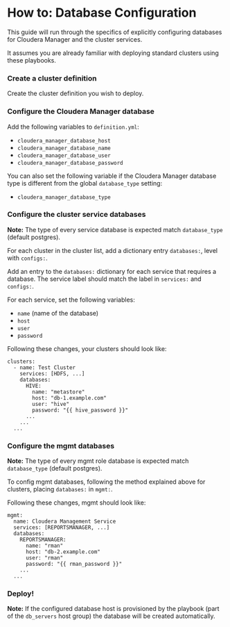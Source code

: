# How to: Database Configuration

This guide will run through the specifics of explicitly configuring databases for Cloudera Manager and the cluster services.

It assumes you are already familiar with deploying standard clusters using these playbooks.

### Create a cluster definition

Create the cluster definition you wish to deploy.

### Configure the Cloudera Manager database

Add the following variables to `definition.yml`:

- `cloudera_manager_database_host`
- `cloudera_manager_database_name`
- `cloudera_manager_database_user`
- `cloudera_manager_database_password`

You can also set the following variable if the Cloudera Manager database type is different from the global `database_type` setting:

- `cloudera_manager_database_type`

### Configure the cluster service databases

**Note:** The type of every service database is expected match `database_type` (default postgres).

For each cluster in the cluster list, add a dictionary entry `databases:`, level with `configs:`.

Add an entry to the `databases:` dictionary for each service that requires a database. The service label should match the label in `services:` and `configs:`.

For each service, set the following variables:

- `name` (name of the database)
- `host`
- `user`
- `password`

Following these changes, your clusters should look like:

```
clusters:
  - name: Test Cluster
    services: [HDFS, ...]
    databases:
      HIVE:
        name: "metastore"
        host: "db-1.example.com"
        user: "hive"
        password: "{{ hive_password }}"
      ...
    ...
  ...
```

### Configure the mgmt databases

**Note:** The type of every mgmt role database is expected match `database_type` (default postgres).

To config mgmt databases, following the method explained above for clusters, placing `databases:` in `mgmt:`.

Following these changes, mgmt should look like:

```
mgmt:
  name: Cloudera Management Service
  services: [REPORTSMANAGER, ...]
  databases:
    REPORTSMANAGER:
      name: "rman"
      host: "db-2.example.com"
      user: "rman"
      password: "{{ rman_password }}"
    ...
  ...
```

### **Deploy!**

**Note:** If the configured database host is provisioned by the playbook (part of the `db_servers` host group) the database will be created automatically.
